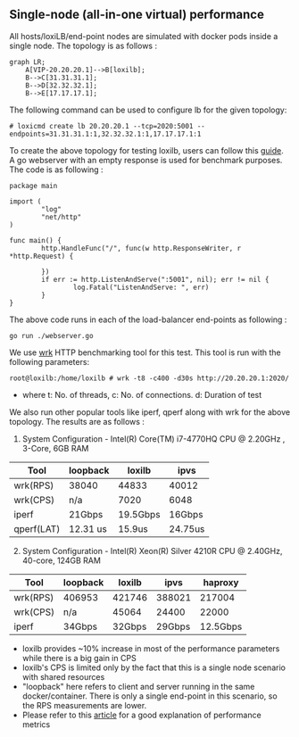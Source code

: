 ## Single-node (all-in-one virtual) performance 

All hosts/loxiLB/end-point nodes are simulated with docker pods inside a single node. The topology is as follows :

```mermaid
graph LR;
    A[VIP-20.20.20.1]-->B[loxilb];
    B-->C[31.31.31.1];
    B-->D[32.32.32.1];
    B-->E[17.17.17.1];
```

The following command can be used to configure lb for the given topology:

```
# loxicmd create lb 20.20.20.1 --tcp=2020:5001 --endpoints=31.31.31.1:1,32.32.32.1:1,17.17.17.1:1
```

To create the above topology for testing loxilb, users can follow this [guide](simple_topo.md). A go webserver with an empty response is used for benchmark purposes. The code is as following :

```
package main

import (
        "log"
        "net/http"
)

func main() {
        http.HandleFunc("/", func(w http.ResponseWriter, r *http.Request) {

        })
        if err := http.ListenAndServe(":5001", nil); err != nil {
                log.Fatal("ListenAndServe: ", err)
        }
}
```
The above code runs in each of the load-balancer end-points as following :

```
go run ./webserver.go
```

We use [wrk](https://github.com/wg/wrk) HTTP benchmarking tool for this test. This tool is run with the following parameters:

```
root@loxilb:/home/loxilb # wrk -t8 -c400 -d30s http://20.20.20.1:2020/
```
- where t: No. of threads, c: No. of connections. d: Duration of test

We also run other popular tools like iperf, qperf along with wrk for the above topology. The results are as follows :

1. System Configuration - Intel(R) Core(TM) i7-4770HQ CPU @ 2.20GHz , 3-Core,  6GB RAM

| Tool  |loopback   |loxilb   |ipvs   |
|---|---|---|---|
|wrk(RPS) |38040| 44833  | 40012  |
|wrk(CPS)| n/a  | 7020  |  6048 |
|iperf   | 21Gbps  |19.5Gbps   | 16Gbps  |
|qperf(LAT)|12.31 us  |15.9us   |  24.75us  |

2. System Configuration - Intel(R) Xeon(R) Silver 4210R CPU @ 2.40GHz, 40-core, 124GB RAM

| Tool  |loopback   |loxilb   |ipvs   |haproxy   |
|---|---|---|---|---|
|wrk(RPS) |406953| 421746  | 388021  |217004  |
|wrk(CPS)| n/a  | 45064  |  24400 |22000 |
|iperf   | 34Gbps  |32Gbps   | 29Gbps  |12.5Gbps  |

* loxilb provides ~10% increase in most of the performance parameters while there is a big gain in CPS
* loxilb's CPS is limited only by the fact that this is a single node scenario with shared resources
* "loopback" here refers to client and server running in the same docker/container. There is only a single end-point in this scenario, so the RPS measurements are lower.
* Please refer to this [article](https://community.f5.com/t5/technical-articles/understanding-performance-metrics-and-network-traffic/ta-p/286109) for a good explanation of performance metrics
